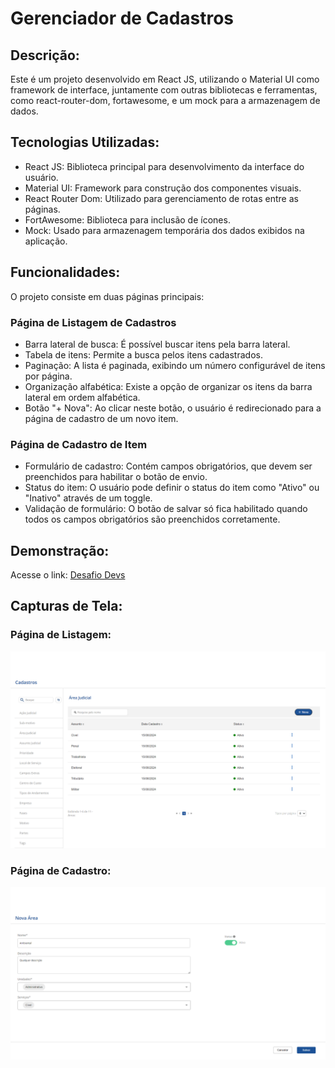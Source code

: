 # Gerenciador de Cadastros

## Descrição:

Este é um projeto desenvolvido em React JS, utilizando o Material UI como framework de interface, juntamente com outras bibliotecas e ferramentas, como react-router-dom, fortawesome, e um mock para a armazenagem de dados.


## Tecnologias Utilizadas:

- React JS: Biblioteca principal para desenvolvimento da interface do usuário.
- Material UI: Framework para construção dos componentes visuais.
- React Router Dom: Utilizado para gerenciamento de rotas entre as páginas.
- FortAwesome: Biblioteca para inclusão de ícones.
- Mock: Usado para armazenagem temporária dos dados exibidos na aplicação.

## Funcionalidades:

O projeto consiste em duas páginas principais:

### Página de Listagem de Cadastros

- Barra lateral de busca: É possível buscar itens pela barra lateral.
- Tabela de itens: Permite a busca pelos itens cadastrados.
- Paginação: A lista é paginada, exibindo um número configurável de itens por página.
- Organização alfabética: Existe a opção de organizar os itens da barra lateral em ordem alfabética.
- Botão "+ Nova": Ao clicar neste botão, o usuário é redirecionado para a página de cadastro de um novo item.

### Página de Cadastro de Item

- Formulário de cadastro: Contém campos obrigatórios, que devem ser preenchidos para habilitar o botão de envio.
- Status do item: O usuário pode definir o status do item como "Ativo" ou "Inativo" através de um toggle.
- Validação de formulário: O botão de salvar só fica habilitado quando todos os campos obrigatórios são preenchidos corretamente.

## Demonstração:

Acesse o link: [Desafio Devs](https://desafio-devs.vercel.app/)

## Capturas de Tela:

### Página de Listagem:
<img src="src/assets/img/print pg 1.png">

### Página de Cadastro:
<img src="src/assets/img/print pg 2.png">
